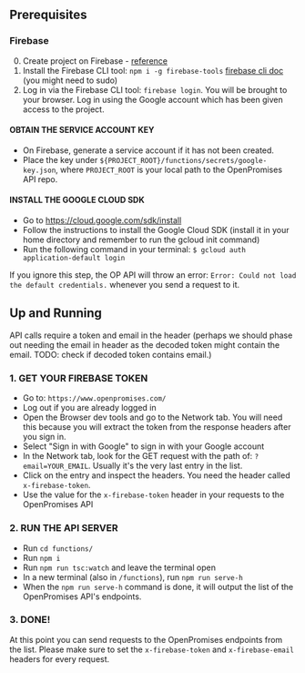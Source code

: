 ## Prerequisites

### Firebase
0. Create project on Firebase - [reference](https://docs.kii.com/en/samples/push-notifications/push-notifications-android-fcm/create-project/)
1.  Install the Firebase CLI tool:
    `npm i -g firebase-tools` [firebase cli doc](https://firebase.google.com/docs/cli) (you might need to sudo)
2.  Log in via the Firebase CLI tool:
    `firebase login`. You will be brought to your browser. Log in using the Google account which has been given access to the project.

#### OBTAIN THE SERVICE ACCOUNT KEY

* On Firebase, generate a service account if it has not been created.
* Place the key under `${PROJECT_ROOT}/functions/secrets/google-key.json`, where `PROJECT_ROOT` is your local path to the OpenPromises API repo.

#### INSTALL THE GOOGLE CLOUD SDK

* Go to https://cloud.google.com/sdk/install
* Follow the instructions to install the Google Cloud SDK (install it in your home directory and remember to run the gcloud init command)
* Run the following command in your terminal: `$ gcloud auth application-default login`

If you ignore this step, the OP API will throw an error: `Error: Could not load the default credentials.` whenever you send a request to it.

## Up and Running

API calls require a token and email in the header
(perhaps we should phase out needing the email in header as the decoded token might contain the email. TODO: check if decoded token contains email.)

### 1. GET YOUR FIREBASE TOKEN

* Go to: `https://www.openpromises.com/`
* Log out if you are already logged in
* Open the Browser dev tools and go to the Network tab. You will need this because you will extract the token from the response headers after you sign in.
* Select "Sign in with Google" to sign in with your Google account
* In the Network tab, look for the GET request with the path of: `?email=YOUR_EMAIL`. Usually it's the very last entry in the list.
* Click on the entry and inspect the headers. You need the header called `x-firebase-token`.
* Use the value for the `x-firebase-token` header in your requests to the OpenPromises API

### 2. RUN THE API SERVER

* Run `cd functions/`
* Run `npm i`
* Run `npm run tsc:watch` and leave the terminal open
* In a new terminal (also in `/functions`), run `npm run serve-h`
* When the `npm run serve-h` command is done, it will output the list of the OpenPromises API's endpoints.

### 3. DONE!

At this point you can send requests to the OpenPromises endpoints from the list. Please make sure to set the `x-firebase-token` and `x-firebase-email` headers for every request.
